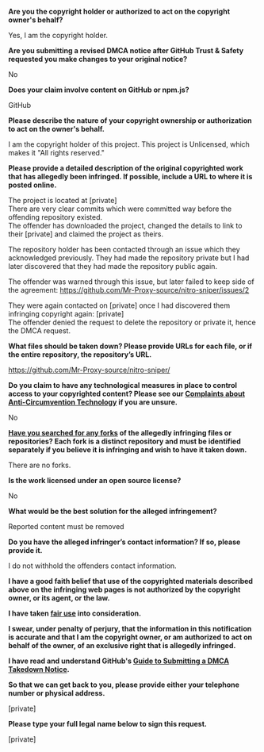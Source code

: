 **Are you the copyright holder or authorized to act on the copyright owner's behalf?**

Yes, I am the copyright holder.

**Are you submitting a revised DMCA notice after GitHub Trust & Safety requested you make changes to your original notice?**

No

**Does your claim involve content on GitHub or npm.js?**

GitHub

**Please describe the nature of your copyright ownership or authorization to act on the owner's behalf.**

I am the copyright holder of this project. This project is Unlicensed, which makes it "All rights reserved."

**Please provide a detailed description of the original copyrighted work that has allegedly been infringed. If possible, include a URL to where it is posted online.**

The project is located at [private]  
There are very clear commits which were committed way before the offending repository existed.  
The offender has downloaded the project, changed the details to link to their [private] and claimed the project as theirs.

The repository holder has been contacted through an issue which they acknowledged previously. They had made the repository private but I had later discovered that they had made the repository public again.

The offender was warned through this issue, but later failed to keep side of the agreement: https://github.com/Mr-Proxy-source/nitro-sniper/issues/2

They were again contacted on [private] once I had discovered them infringing copyright again: [private]  
The offender denied the request to delete the repository or private it, hence the DMCA request.

**What files should be taken down? Please provide URLs for each file, or if the entire repository, the repository’s URL.**

https://github.com/Mr-Proxy-source/nitro-sniper/

**Do you claim to have any technological measures in place to control access to your copyrighted content? Please see our <a href="https://docs.github.com/articles/guide-to-submitting-a-dmca-takedown-notice#complaints-about-anti-circumvention-technology">Complaints about Anti-Circumvention Technology</a> if you are unsure.**

No

**<a href="https://docs.github.com/articles/dmca-takedown-policy#b-what-about-forks-or-whats-a-fork">Have you searched for any forks</a> of the allegedly infringing files or repositories? Each fork is a distinct repository and must be identified separately if you believe it is infringing and wish to have it taken down.**

There are no forks.

**Is the work licensed under an open source license?**

No

**What would be the best solution for the alleged infringement?**

Reported content must be removed

**Do you have the alleged infringer’s contact information? If so, please provide it.**

I do not withhold the offenders contact information.

**I have a good faith belief that use of the copyrighted materials described above on the infringing web pages is not authorized by the copyright owner, or its agent, or the law.**

**I have taken <a href="https://www.lumendatabase.org/topics/22">fair use</a> into consideration.**

**I swear, under penalty of perjury, that the information in this notification is accurate and that I am the copyright owner, or am authorized to act on behalf of the owner, of an exclusive right that is allegedly infringed.**

**I have read and understand GitHub's <a href="https://docs.github.com/articles/guide-to-submitting-a-dmca-takedown-notice/">Guide to Submitting a DMCA Takedown Notice</a>.**

**So that we can get back to you, please provide either your telephone number or physical address.**

[private]

**Please type your full legal name below to sign this request.**

[private]
